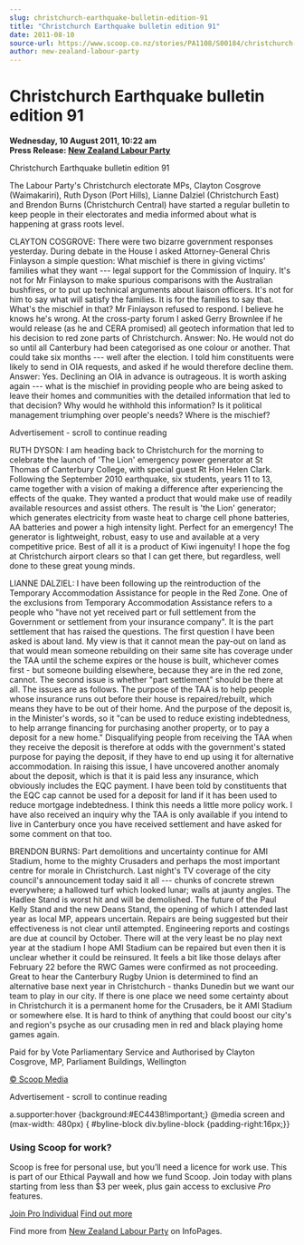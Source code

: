 ```yaml
---
slug: christchurch-earthquake-bulletin-edition-91
title: "Christchurch Earthquake bulletin edition 91"
date: 2011-08-10
source-url: https://www.scoop.co.nz/stories/PA1108/S00184/christchurch-earthquake-bulletin-edition-91.htm
author: new-zealand-labour-party
---
```

Christchurch Earthquake bulletin edition 91
===========================================

**Wednesday, 10 August 2011, 10:22 am**  
**Press Release: [New Zealand Labour Party](https://info.scoop.co.nz/New_Zealand_Labour_Party)**

Christchurch Earthquake bulletin edition 91

  
The Labour Party's Christchurch electorate MPs, Clayton Cosgrove (Waimakariri), Ruth Dyson (Port Hills), Lianne Dalziel (Christchurch East) and Brendon Burns (Christchurch Central) have started a regular bulletin to keep people in their electorates and media informed about what is happening at grass roots level.

CLAYTON COSGROVE: There were two bizarre government responses yesterday. During debate in the House I asked Attorney-General Chris Finlayson a simple question: What mischief is there in giving victims' families what they want --- legal support for the Commission of Inquiry. It's not for Mr Finlayson to make spurious comparisons with the Australian bushfires, or to put up technical arguments about liaison officers. It's not for him to say what will satisfy the families. It is for the families to say that. What's the mischief in that? Mr Finlayson refused to respond. I believe he knows he's wrong. At the cross-party forum I asked Gerry Brownlee if he would release (as he and CERA promised) all geotech information that led to his decision to red zone parts of Christchurch. Answer: No. He would not do so until all Canterbury had been categorised as one colour or another. That could take six months --- well after the election. I told him constituents were likely to send in OIA requests, and asked if he would therefore decline them. Answer: Yes. Declining an OIA in advance is outrageous. It is worth asking again --- what is the mischief in providing people who are being asked to leave their homes and communities with the detailed information that led to that decision? Why would he withhold this information? Is it political management triumphing over people's needs? Where is the mischief?

Advertisement - scroll to continue reading





RUTH DYSON: I am heading back to Christchurch for the morning to celebrate the launch of 'The Lion' emergency power generator at St Thomas of Canterbury College, with special guest Rt Hon Helen Clark. Following the September 2010 earthquake, six students, years 11 to 13, came together with a vision of making a difference after experiencing the effects of the quake. They wanted a product that would make use of readily available resources and assist others. The result is 'the Lion' generator; which generates electricity from waste heat to charge cell phone batteries, AA batteries and power a high intensity light. Perfect for an emergency! The generator is lightweight, robust, easy to use and available at a very competitive price. Best of all it is a product of Kiwi ingenuity! I hope the fog at Christchurch airport clears so that I can get there, but regardless, well done to these great young minds.

  
LIANNE DALZIEL: I have been following up the reintroduction of the Temporary Accommodation Assistance for people in the Red Zone. One of the exclusions from Temporary Accommodation Assistance refers to a people who "have not yet received part or full settlement from the Government or settlement from your insurance company". It is the part settlement that has raised the questions. The first question I have been asked is about land. My view is that it cannot mean the pay-out on land as that would mean someone rebuilding on their same site has coverage under the TAA until the scheme expires or the house is built, whichever comes first - but someone building elsewhere, because they are in the red zone, cannot. The second issue is whether "part settlement" should be there at all. The issues are as follows. The purpose of the TAA is to help people whose insurance runs out before their house is repaired/rebuilt, which means they have to be out of their home. And the purpose of the deposit is, in the Minister's words, so it "can be used to reduce existing indebtedness, to help arrange financing for purchasing another property, or to pay a deposit for a new home." Disqualifying people from receiving the TAA when they receive the deposit is therefore at odds with the government's stated purpose for paying the deposit, if they have to end up using it for alternative accommodation. In raising this issue, I have uncovered another anomaly about the deposit, which is that it is paid less any insurance, which obviously includes the EQC payment. I have been told by constituents that the EQC cap cannot be used for a deposit for land if it has been used to reduce mortgage indebtedness. I think this needs a little more policy work. I have also received an inquiry why the TAA is only available if you intend to live in Canterbury once you have received settlement and have asked for some comment on that too.

BRENDON BURNS: Part demolitions and uncertainty continue for AMI Stadium, home to the mighty Crusaders and perhaps the most important centre for morale in Christchurch. Last night's TV coverage of the city council's announcement today said it all --- chunks of concrete strewn everywhere; a hallowed turf which looked lunar; walls at jaunty angles. The Hadlee Stand is worst hit and will be demolished. The future of the Paul Kelly Stand and the new Deans Stand, the opening of which I attended last year as local MP, appears uncertain. Repairs are being suggested but their effectiveness is not clear until attempted. Engineering reports and costings are due at council by October. There will at the very least be no play next year at the stadium I hope AMI Stadium can be repaired but even then it is unclear whether it could be reinsured. It feels a bit like those delays after February 22 before the RWC Games were confirmed as not proceeding. Great to hear the Canterbury Rugby Union is determined to find an alternative base next year in Christchurch - thanks Dunedin but we want our team to play in our city. If there is one place we need some certainty about in Christchurch it is a permanent home for the Crusaders, be it AMI Stadium or somewhere else. It is hard to think of anything that could boost our city's and region's psyche as our crusading men in red and black playing home games again.

  
Paid for by Vote Parliamentary Service and Authorised by Clayton Cosgrove, MP, Parliament Buildings, Wellington  

[© Scoop Media](http://www.scoop.co.nz/about/terms.html)  

Advertisement - scroll to continue reading



a.supporter:hover {background:#EC4438!important;} @media screen and (max-width: 480px) { #byline-block div.byline-block {padding-right:16px;}}

### Using Scoop for work?

Scoop is free for personal use, but you’ll need a licence for work use. This is part of our Ethical Paywall and how we fund Scoop. Join today with plans starting from less than $3 per week, plus gain access to exclusive _Pro_ features.  
  
[Join Pro Individual](https://pro.scoop.co.nz/Individual/?from=ProIn24) [Find out more](https://pro.scoop.co.nz/using-scoop-for-work/?from=ProIn24)

Find more from [New Zealand Labour Party](https://info.scoop.co.nz/New_Zealand_Labour_Party) on InfoPages.